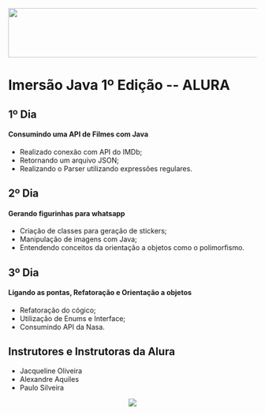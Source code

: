 <img width="1000" height="100" src="https://github.com/dor-95/Imersao-Java2022/blob/main/CapaImersao.jpg"/>

# Imersão Java 1º Edição -- ALURA

## 1º Dia

#### Consumindo uma API de Filmes com Java

<ul>
  <li>Realizado conexão com API do IMDb;</li>
  <li>Retornando um arquivo JSON;</li>
  <li>Realizando o Parser utilizando expressões regulares.</li>
 </ul>
 
 ## 2º Dia

#### Gerando figurinhas para whatsapp

<ul>
 <li>Criação de classes para geração de stickers;</li>
 <li>Manipulação de imagens com Java;</li>
 <li>Entendendo conceitos da orientação a objetos como o polimorfismo.</li>
</ul>

## 3º Dia

#### Ligando as pontas, Refatoração e Orientação a objetos

<ul>
 <li>Refatoração do cógico;</li>
 <li>Utilização de Enums e Interface;</li>
 <li>Consumindo API da Nasa.</li>
</ul>

##  Instrutores e Instrutoras da Alura

<ul>
  <li>Jacqueline Oliveira</li>
  <li>Alexandre Aquiles</li>
  <li>Paulo Silveira</li>
</ul>

<p align="center">
<img src="https://img.shields.io/badge/STATUS-EM%20DESENVOLVIMENTO-green"/>
</p>

